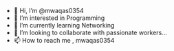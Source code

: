 - 👋 Hi, I’m @mwaqas0354
- 👀 I’m interested in Programming
- 🌱 I’m currently learning Networking
- 💞️ I’m looking to collaborate with passionate workers...
- 📫 How to reach me , mwaqas0354

<!---
mwaqas0354/mwaqas0354 is a ✨ special ✨ repository because its `README.md` (this file) appears on your GitHub profile.
You can click the Preview link to take a look at your changes.
--->
